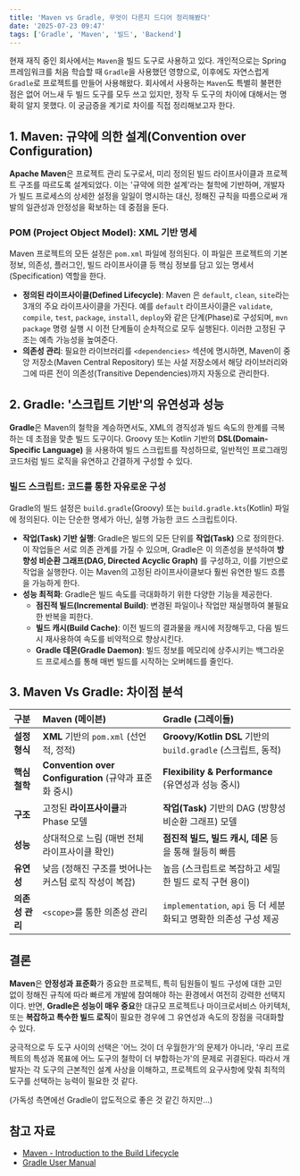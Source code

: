 ```yaml
---
title: 'Maven vs Gradle, 무엇이 다른지 드디어 정리해봤다'
date: '2025-07-23 09:47'
tags: ['Gradle', 'Maven', '빌드', 'Backend']
---
```


현재 재직 중인 회사에서는 `Maven`을 빌드 도구로 사용하고 있다. 개인적으로는 Spring 프레임워크를 처음 학습할 때 `Gradle`을 사용했던 영향으로, 이후에도 자연스럽게 `Gradle`로 프로젝트를 만들어 사용해왔다. 회사에서 사용하는 `Maven`도 특별히 불편한 점은 없어 어느새 두 빌드 도구를 모두 쓰고 있지만, 정작 두 도구의 차이에 대해서는 명확히 알지 못했다. 이 궁금증을 계기로 차이를 직접 정리해보고자 한다.

## 1. Maven: 규약에 의한 설계(Convention over Configuration)

**Apache Maven**은 프로젝트 관리 도구로서, 미리 정의된 빌드 라이프사이클과 프로젝트 구조를 따르도록 설계되었다. 이는 '규약에 의한 설계'라는 철학에 기반하며, 개발자가 빌드 프로세스의 상세한 설정을 일일이 명시하는 대신, 정해진 규칙을 따름으로써 개발의 일관성과 안정성을 확보하는 데 중점을 둔다.

### POM (Project Object Model): XML 기반 명세

Maven 프로젝트의 모든 설정은 `pom.xml` 파일에 정의된다. 이 파일은 프로젝트의 기본 정보, 의존성, 플러그인, 빌드 라이프사이클 등 핵심 정보를 담고 있는 명세서(Specification) 역할을 한다.

* **정의된 라이프사이클(Defined Lifecycle)**: Maven 은 `default`, `clean`, `site`라는 3개의 주요 라이프사이클을 가진다. 예를 `default` 라이프사이클은 `validate`, `compile`, `test`, `package`, `install`, `deploy`와 같은 단계(Phase)로 구성되며, `mvn package` 명령 실행 시 이전 단계들이 순차적으로 모두 실행된다. 이러한 고정된 구조는 예측 가능성을 높여준다.
* **의존성 관리**: 필요한 라이브러리를 `<dependencies>` 섹션에 명시하면, Maven이 중앙 저장소(Maven Central Repository) 또는 사설 저장소에서 해당 라이브러리와 그에 따른 전이 의존성(Transitive Dependencies)까지 자동으로 관리한다.

## 2. Gradle: '스크립트 기반'의 유연성과 성능

**Gradle**은 Maven의 철학을 계승하면서도, XML의 경직성과 빌드 속도의 한계를 극복하는 데 초점을 맞춘 빌드 도구이다. Groovy 또는 Kotlin 기반의 **DSL(Domain-Specific Language)** 을 사용하여 빌드 스크립트를 작성하므로, 일반적인 프로그래밍 코드처럼 빌드 로직을 유연하고 간결하게 구성할 수 있다.

### 빌드 스크립트: 코드를 통한 자유로운 구성

Gradle의 빌드 설정은 `build.gradle`(Groovy) 또는 `build.gradle.kts`(Kotlin) 파일에 정의된다. 이는 단순한 명세가 아닌, 실행 가능한 코드 스크립트이다.

* **작업(Task) 기반 실행**: Gradle은 빌드의 모든 단위를 **작업(Task)** 으로 정의한다. 이 작업들은 서로 의존 관계를 가질 수 있으며, Gradle은 이 의존성을 분석하여 **방향성 비순환 그래프(DAG, Directed Acyclic Graph)** 를 구성하고, 이를 기반으로 작업을 실행한다. 이는 Maven의 고정된 라이프사이클보다 훨씬 유연한 빌드 흐름을 가능하게 한다.
* **성능 최적화**: Gradle은 빌드 속도를 극대화하기 위한 다양한 기능을 제공한다.
    * **점진적 빌드(Incremental Build)**: 변경된 파일이나 작업만 재실행하여 불필요한 반복을 피한다.
    * **빌드 캐시(Build Cache)**: 이전 빌드의 결과물을 캐시에 저장해두고, 다음 빌드 시 재사용하여 속도를 비약적으로 향상시킨다.
    * **Gradle 데몬(Gradle Daemon)**: 빌드 정보를 메모리에 상주시키는 백그라운드 프로세스를 통해 매번 빌드를 시작하는 오버헤드를 줄인다.

## 3. Maven Vs Gradle: 차이점 분석

| 구분 | Maven (메이븐) | Gradle (그레이들) |
| :--- | :--- | :--- |
| **설정 형식** | **XML** 기반의 `pom.xml` (선언적, 정적) | **Groovy/Kotlin DSL** 기반의 `build.gradle` (스크립트, 동적) |
| **핵심 철학** | **Convention over Configuration** (규약과 표준화 중시) | **Flexibility & Performance** (유연성과 성능 중시) |
| **구조** | 고정된 **라이프사이클**과 Phase 모델 | **작업(Task)** 기반의 DAG (방향성 비순환 그래프) 모델 |
| **성능** | 상대적으로 느림 (매번 전체 라이프사이클 확인) | **점진적 빌드, 빌드 캐시, 데몬** 등을 통해 월등히 빠름 |
| **유연성** | 낮음 (정해진 구조를 벗어나는 커스텀 로직 작성이 복잡) | 높음 (스크립트로 복잡하고 세밀한 빌드 로직 구현 용이) |
| **의존성 관리** | `<scope>`를 통한 의존성 관리 | `implementation`, `api` 등 더 세분화되고 명확한 의존성 구성 제공 |

## 결론

**Maven**은 **안정성과 표준화**가 중요한 프로젝트, 특히 팀원들이 빌드 구성에 대한 고민 없이 정해진 규칙에 따라 빠르게 개발에 참여해야 하는 환경에서 여전히 강력한 선택지이다. 반면, **Gradle은 성능이 매우 중요**한 대규모 프로젝트나 마이크로서비스 아키텍처, 또는 **복잡하고 특수한 빌드 로직**이 필요한 경우에 그 유연성과 속도의 장점을 극대화할 수 있다.

궁극적으로 두 도구 사이의 선택은 '어느 것이 더 우월한가'의 문제가 아니라, '우리 프로젝트의 특성과 목표에 어느 도구의 철학이 더 부합하는가'의 문제로 귀결된다. 따라서 개발자는 각 도구의 근본적인 설계 사상을 이해하고, 프로젝트의 요구사항에 맞춰 최적의 도구를 선택하는 능력이 필요한 것 같다. 

(가독성 측면에선 Gradle이 압도적으로 좋은 것 같긴 하지만...)

## 참고 자료

* [Maven - Introduction to the Build Lifecycle](https://maven.apache.org/guides/introduction/introduction-to-the-lifecycle.html)
* [Gradle User Manual](https://docs.gradle.org/current/userguide/userguide.html)